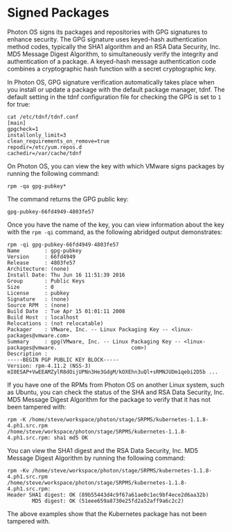 # Signed Packages

Photon OS signs its packages and repositories with GPG signatures to enhance security. The GPG signature uses keyed-hash authentication method codes, typically the SHA1 algorithm and an RSA Data Security, Inc. MD5 Message Digest Algorithm, to simultaneously verify the integrity and authentication of a package. A keyed-hash message authentication code combines a cryptographic hash function with a secret cryptographic key.

In Photon OS, GPG signature verification automatically takes place when you install or update a package with the default package manager, tdnf. The default setting in the tdnf configuration file for checking the GPG is set to `1` for true:  

    cat /etc/tdnf/tdnf.conf
    [main]
    gpgcheck=1
    installonly_limit=3
    clean_requirements_on_remove=true
    repodir=/etc/yum.repos.d
    cachedir=/var/cache/tdnf

On Photon OS, you can view the key with which VMware signs packages by running the following command:  

    rpm -qa gpg-pubkey*

The command returns the GPG public key:

    gpg-pubkey-66fd4949-4803fe57

Once you have the name of the key, you can view information about the key with the `rpm -qi` command, as the following abridged output demonstrates: 

    rpm -qi gpg-pubkey-66fd4949-4803fe57
    Name        : gpg-pubkey
    Version     : 66fd4949
    Release     : 4803fe57
    Architecture: (none)
    Install Date: Thu Jun 16 11:51:39 2016
    Group       : Public Keys
    Size        : 0
    License     : pubkey
    Signature   : (none)
    Source RPM  : (none)
    Build Date  : Tue Apr 15 01:01:11 2008
    Build Host  : localhost
    Relocations : (not relocatable)
    Packager    : VMware, Inc. -- Linux Packaging Key -- <linux-packages@vmware.com>
    Summary     : gpg(VMware, Inc. -- Linux Packaging Key -- <linux-packages@vmware.                        com>)
    Description :
    -----BEGIN PGP PUBLIC KEY BLOCK-----
    Version: rpm-4.11.2 (NSS-3)
    mI0ESAP+VwEEAMZylR8dOijUPNn3He3GdgM/kOXEhn3uQl+sRMNJUDm1qebi2D5b ...

If you have one of the RPMs from Photon OS on another Linux system, such as Ubuntu, you can check the status of the SHA and RSA Data Security, Inc. MD5 Message Digest Algorithm for the package to verify that it has not been tampered with:

    rpm -K /home/steve/workspace/photon/stage/SRPMS/kubernetes-1.1.8-4.ph1.src.rpm
    /home/steve/workspace/photon/stage/SRPMS/kubernetes-1.1.8-4.ph1.src.rpm: sha1 md5 OK

You can view the SHA1 digest and the RSA Data Security, Inc. MD5 Message Digest Algorithm by running the following command: 

    rpm -Kv /home/steve/workspace/photon/stage/SRPMS/kubernetes-1.1.8-4.ph1.src.rpm
    /home/steve/workspace/photon/stage/SRPMS/kubernetes-1.1.8-4.ph1.src.rpm:
    Header SHA1 digest: OK (89b55443d4c9f67a61ae0c1ec9bf4ece2d6aa32b)
            MD5 digest: OK (51eee659a8730e25fd2a52aff9a6c2c2)

The above examples show that the Kubernetes package has not been tampered with.